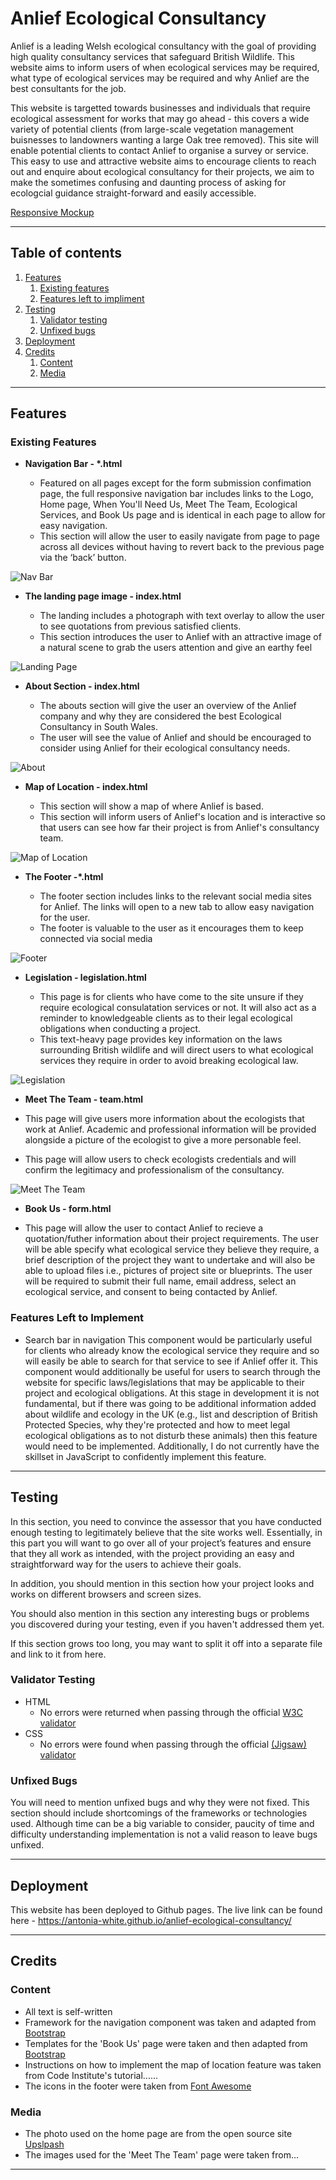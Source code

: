 # Anlief Ecological Consultancy

Anlief is a leading Welsh ecological consultancy with the goal of providing high quality consultancy services that safeguard British Wildlife. This website aims to inform users of when ecological services may be required, what type of ecological services may be required and why Anlief are the best consultants for the job. 

This website is targetted towards businesses and individuals that require ecological assessment for works that may go ahead - this covers a wide variety of potential clients (from large-scale vegetation management buisnesses to landowners wanting a large Oak tree removed). This site will enable potential clients to contact Anlief to organise a survey or service. This easy to use and attractive website aims to encourage clients to reach out and enquire about ecological consultancy for their projects, we aim to make the sometimes confusing and daunting process of asking for ecologcial guidance straight-forward and easily accessible.

[Responsive Mockup](https://antonia-white.github.io/anlief-ecological-consultancy/)

***

## Table of contents
1. [Features](#features)
    1. [Existing features](#existing_features)
    2. [Features left to impliment](#future_features)
2. [Testing](#testing)
    1. [Validator testing](#validator_testing)
    2. [Unfixed bugs](#unfixed_bugs)
3. [Deployment](#deployment)
4. [Credits](#credits)
    1. [Content](#content)
    2. [Media](#media)

***

<a name="features"></a>
## Features 

<a name="existing_features"></a>
### Existing Features 

- __Navigation Bar - *.html__

  - Featured on all pages except for the form submission confimation page, the full responsive navigation bar includes links to the Logo, Home page, When You'll Need Us, Meet The Team, Ecological Services, and Book Us page and is identical in each page to allow for easy navigation.
  - This section will allow the user to easily navigate from page to page across all devices without having to revert back to the previous page via the ‘back’ button. 

![Nav Bar](.png)

- __The landing page image - index.html__

  - The landing includes a photograph with text overlay to allow the user to see quotations from previous satisfied clients. 
  - This section introduces the user to Anlief with an attractive image of a natural scene to grab the users attention and give an earthy feel

![Landing Page](.png)

- __About Section - index.html__

  - The abouts section will give the user an overview of the Anlief company and why they are considered the best Ecological Consultancy in South Wales. 
  - The user will see the value of Anlief and should be encouraged to consider using Anlief for their ecological consultancy needs. 

![About](.png)

- __Map of Location - index.html__

  - This section will show a map of where Anlief is based. 
  - This section will inform users of Anlief's location and is interactive so that users can see how far their project is from Anlief's consultancy team. 

![Map of Location](.png)

- __The Footer -*.html__ 

  - The footer section includes links to the relevant social media sites for Anlief. The links will open to a new tab to allow easy navigation for the user. 
  - The footer is valuable to the user as it encourages them to keep connected via social media

![Footer](.png)

- __Legislation - legislation.html__

  - This page is for clients who have come to the site unsure if they require ecological consulatation services or not. It will also act as a reminder to knowledgeable clients as to their legal ecological obligations when conducting a project. 
  -  This text-heavy page provides key information on the laws surrounding British wildlife and will direct users to what ecological services they require in order to avoid breaking ecological law.

![Legislation](.png)

- __Meet The Team - team.html__

 - This page will give users more information about the ecologists that work at Anlief. Academic and professional information will be provided alongside a picture of the ecologist to give a more personable feel.
 - This page will allow users to check ecologists credentials and will confirm the legitimacy and professionalism of the consultancy.

![Meet The Team](.png)

- __Book Us - form.html__

 - This page will allow the user to contact Anlief to recieve a quotation/futher information about their project requirements. The user will be able specify what ecological service they believe they require, a brief description of the project they want to undertake and will also be able to upload files i.e., pictures of project site or blueprints. The user will be required to submit their full name, email address, select an ecological service, and consent to being contacted by Anlief. 

<a name="future_features"></a>
### Features Left to Implement 

- Search bar in navigation
This component would be particularly useful for clients who already know the ecological service they require and so will easily be able to search for that service to see if Anlief offer it. This component would additionally be useful for users to search through the website for specific laws/legislations that may be applicable to their project and ecological obligations. 
At this stage in development it is not fundamental, but if there was going to be additional information added about wildlife and ecology in the UK (e.g., list and description of British Protected Species, why they're protected and how to meet legal ecological obligations as to not disturb these animals) then this feature would need to be implemented. Additionally, I do not currently have the skillset in JavaScript to confidently implement this feature.

***

<a name="testing"></a>
## Testing 

In this section, you need to convince the assessor that you have conducted enough testing to legitimately believe that the site works well. Essentially, in this part you will want to go over all of your project’s features and ensure that they all work as intended, with the project providing an easy and straightforward way for the users to achieve their goals.

In addition, you should mention in this section how your project looks and works on different browsers and screen sizes.

You should also mention in this section any interesting bugs or problems you discovered during your testing, even if you haven't addressed them yet.

If this section grows too long, you may want to split it off into a separate file and link to it from here.

<a name="validator_testing"></a>
### Validator Testing 

- HTML
  - No errors were returned when passing through the official [W3C validator](https://validator.w3.org/nu/?doc=https%3A%2F%2Fcode-institute-org.github.io%2Flove-running-2.0%2Findex.html)
- CSS
  - No errors were found when passing through the official [(Jigsaw) validator](https://jigsaw.w3.org/css-validator/validator?uri=https%3A%2F%2Fvalidator.w3.org%2Fnu%2F%3Fdoc%3Dhttps%253A%252F%252Fcode-institute-org.github.io%252Flove-running-2.0%252Findex.html&profile=css3svg&usermedium=all&warning=1&vextwarning=&lang=en#css)
<a name="unfixed_bugs"></a>
### Unfixed Bugs 

You will need to mention unfixed bugs and why they were not fixed. This section should include shortcomings of the frameworks or technologies used. Although time can be a big variable to consider, paucity of time and difficulty understanding implementation is not a valid reason to leave bugs unfixed. 

***

<a name="deployment"></a>
## Deployment 

This website has been deployed to Github pages. The live link can be found here - https://antonia-white.github.io/anlief-ecological-consultancy/ 

***

<a name="credits"></a>
## Credits 

<a name="content"></a>
### Content 

- All text is self-written
- Framework for the navigation component was taken and adapted from [Bootstrap](https://getbootstrap.com/docs/5.1/getting-started/introduction/)
- Templates for the 'Book Us' page were taken and then adapted from [Bootstrap](https://getbootstrap.com/docs/5.1/getting-started/introduction/)
- Instructions on how to implement the map of location feature was taken from Code Institute's tutorial...... []()
- The icons in the footer were taken from [Font Awesome](https://fontawesome.com/)
<a name="media"></a>
### Media

- The photo used on the home page are from the open source site [Upslpash](https://unsplash.com/)
- The images used for the 'Meet The Team' page were taken from...

***
